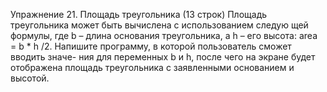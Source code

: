 Упражнение 21. Площадь треугольника
(13 строк)
Площадь треугольника может быть вычислена с использованием следую­
щей формулы, где b – длина основания треугольника, а h – его высота:
area = b * h /2.
Напишите программу, в которой пользователь сможет вводить значе-
ния для переменных b и h, после чего на экране будет отображена площадь
треугольника с заявленными основанием и высотой.